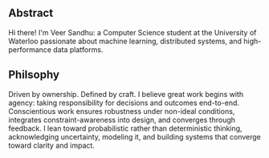## Abstract

Hi there! I'm Veer Sandhu: a Computer Science student at the University of Waterloo passionate about machine learning, distributed systems, and high-performance data platforms.

## Philsophy

Driven by ownership. Defined by craft. I believe great work begins with agency: taking responsibility for decisions and outcomes end-to-end. Conscientious work ensures robustness under non-ideal conditions, integrates constraint-awareness into design, and converges through feedback. I lean toward probabilistic rather than deterministic thinking, acknowledging uncertainty, modeling it, and building systems that converge toward clarity and impact.



